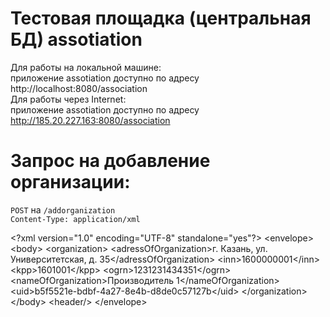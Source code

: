 Тестовая площадка (центральная БД) assotiation
==============================

Для работы на локальной машине:
<br/>
приложение assotiation доступно по адресу http://localhost:8080/association
<br/>
Для работы через Internet:
<br/>
приложение assotiation доступно по адресу http://185.20.227.163:8080/association
<br/>


Запрос на добавление организации:
==============================
`POST` на `/addorganization`
<br/>
`Content-Type: application/xml`
<br/>


&lt;?xml version="1.0" encoding="UTF-8" standalone="yes"?>
&lt;envelope&gt;
    &lt;body&gt;
        &lt;organization&gt;
            &lt;adressOfOrganization&gt;г. Казань, ул. Университетская, д. 35&lt;/adressOfOrganization&gt;
            &lt;inn&gt;1600000001&lt;/inn&gt;
            &lt;kpp&gt;1601001&lt;/kpp&gt;
            &lt;ogrn&gt;1231231434351&lt;/ogrn&gt;
            &lt;nameOfOrganization&gt;Производитель 1&lt;/nameOfOrganization&gt;
            &lt;uid&gt;b5f5521e-bdbf-4a27-8e4b-d8de0c57127b&lt;/uid&gt;
        &lt;/organization&gt;
    &lt;/body&gt;
    &lt;header/&gt;
&lt;/envelope&gt;



